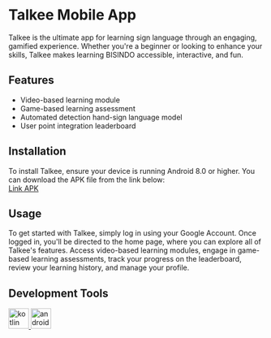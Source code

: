 <h1>Talkee Mobile App</h1>
Talkee is the ultimate app for learning sign language through an engaging, gamified experience. Whether you're a beginner or looking to enhance your skills, Talkee makes learning BISINDO accessible, interactive, and fun.

<h2>Features</h2>
<ul>
  <li>Video-based learning module</li>
  <li>Game-based learning assessment</li>
  <li>Automated detection hand-sign language model</li>
  <li>User point integration leaderboard</li>
</ul>

<h2>Installation</h2>
To install Talkee, ensure your device is running Android 8.0 or higher. You can download the APK file from the link below:<br>
<a href="https://drive.google.com/file/d/1MOKmnrARXAoD35czYz6KVvD0eRGr-vby/view?usp=drive_link">Link APK</a>

<h2>Usage</h2>
To get started with Talkee, simply log in using your Google Account. Once logged in, you'll be directed to the home page, where you can explore all of Talkee's features. Access video-based learning modules, engage in game-based learning assessments, track your progress on the leaderboard, review your learning history, and manage your profile.

<h2>Development Tools</h2>
<p align="left"> 
  <a href="https://kotlinlang.org" target="_blank" rel="noreferrer"> <img src="https://www.vectorlogo.zone/logos/kotlinlang/kotlinlang-icon.svg" alt="kotlin" width="40" height="40"/> </a> 
  <a href="https://developer.android.com/studio" target="_blank" rel="noreferrer"> <img src="https://upload.wikimedia.org/wikipedia/commons/thumb/c/c1/Android_Studio_icon_%282023%29.svg/1200px-Android_Studio_icon_%282023%29.svg.png" alt="android" width="40" height="40"/> </a>
</p>

